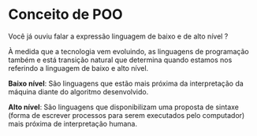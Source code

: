 # Conceito de POO

Você já ouviu falar a expressão linguagem de baixo e de alto nível ?

À medida que a tecnologia vem evoluindo, as linguagens de programação também e está transição natural que determina quando estamos nos referindo a linguagem de baixo e alto nível.

**Baixo nível**: São linguagens que estão mais próxima da interpretação da máquina diante do algoritmo desenvolvido.

**Alto nível**: São linguagens que disponibilizam uma proposta de sintaxe (forma de escrever processos para serem executados pelo computador) mais próxima de interpretação humana.

